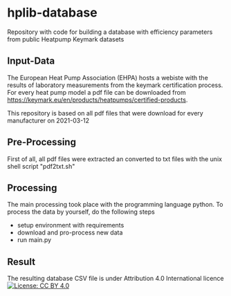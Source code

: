 # hplib-database
Repository with code for building a database with efficiency parameters from public Heatpump Keymark datasets

## Input-Data
The European Heat Pump Association (EHPA) hosts a webiste with the results of laboratory measurements from the keymark certification process. For every heat pump model a pdf file can be downloaded from https://keymark.eu/en/products/heatpumps/certified-products.

This repository is based on all pdf files that were download for every manufacturer on 2021-03-12

## Pre-Processing
First of all, all pdf files were extracted an converted to txt files with the unix shell script "pdf2txt.sh"

## Processing
The main processing took place with the programming language python. To process the data by yourself, do the following steps
- setup environment with requirements
- download and pro-process new data
- run main.py

## Result
The resulting database CSV file is under Attribution 4.0 International licence [![License: CC BY 4.0](https://img.shields.io/badge/License-CC%20BY%204.0-lightgrey.svg)](https://creativecommons.org/licenses/by/4.0/)
